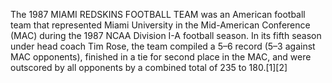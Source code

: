 The 1987 MIAMI REDSKINS FOOTBALL TEAM was an American football team that represented Miami University in the Mid-American Conference (MAC) during the 1987 NCAA Division I-A football season. In its fifth season under head coach Tim Rose, the team compiled a 5–6 record (5–3 against MAC opponents), finished in a tie for second place in the MAC, and were outscored by all opponents by a combined total of 235 to 180.[1][2]

